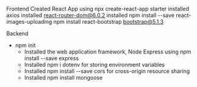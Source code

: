 Frontend
Created React App using npx create-react-app starter
installed axios
installed react-router-dom@6.0.2
installed npm install --save react-images-uploading
npm install react-bootstrap bootstrap@5.1.3

Backend
 - npm init
    - Installed the web application framework, Node Express using npm install --save express
    - Installed npm i dotenv for storing environment variables
    - Installed npm install --save cors for cross-origin resource sharing
    - Installed npm install mongoose 